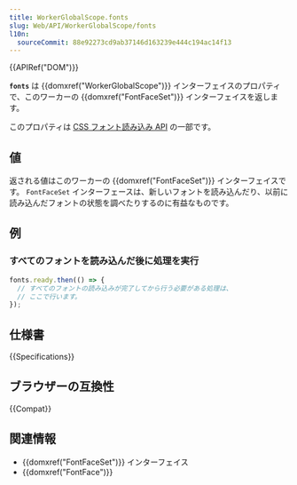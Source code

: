 ```yaml
---
title: WorkerGlobalScope.fonts
slug: Web/API/WorkerGlobalScope/fonts
l10n:
  sourceCommit: 88e92273cd9ab37146d163239e444c194ac14f13
---
```


{{APIRef("DOM")}}

**`fonts`** は {{domxref("WorkerGlobalScope")}} インターフェイスのプロパティで、このワーカーの {{domxref("FontFaceSet")}} インターフェイスを返します。

このプロパティは [CSS フォント読み込み API](/ja/docs/Web/API/CSS_Font_Loading_API) の一部です。

## 値

返される値はこのワーカーの {{domxref("FontFaceSet")}} インターフェイスです。
`FontFaceSet` インターフェースは、新しいフォントを読み込んだり、以前に読み込んだフォントの状態を調べたりするのに有益なものです。

## 例

### すべてのフォントを読み込んだ後に処理を実行

```js
fonts.ready.then(() => {
  // すべてのフォントの読み込みが完了してから行う必要がある処理は、
  // ここで行います。
});
```

## 仕様書

{{Specifications}}

## ブラウザーの互換性

{{Compat}}

## 関連情報

- {{domxref("FontFaceSet")}} インターフェイス
- {{domxref("FontFace")}}

